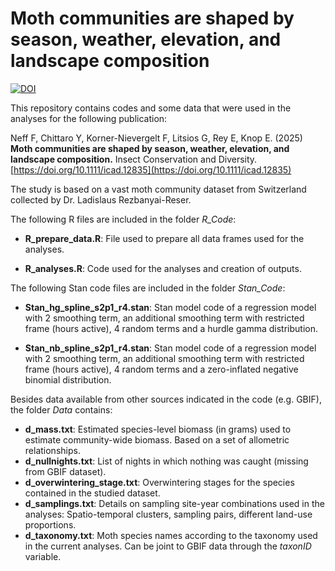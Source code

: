 # Moth communities are shaped by season, weather, elevation, and landscape composition

[![DOI](https://zenodo.org/badge/DOI/10.5281/zenodo.14439274.svg)](https://doi.org/10.5281/zenodo.14439274)

This repository contains codes and some data that were used in the analyses for the following publication:

Neff F, Chittaro Y, Korner-Nievergelt F, Litsios G, Rey E, Knop E. (2025) **Moth communities are shaped by season, weather, elevation, and landscape composition.** Insect Conservation and Diversity. [https://doi.org/10.1111/icad.12835](https://doi.org/10.1111/icad.12835)

The study is based on a vast moth community dataset from Switzerland collected by Dr. Ladislaus Rezbanyai-Reser.

The following R files are included in the folder *R_Code*:

-   **R_prepare_data.R**: File used to prepare all data frames used for the analyses.

-   **R_analyses.R**: Code used for the analyses and creation of outputs.

The following Stan code files are included in the folder *Stan_Code*:

-   **Stan_hg_spline_s2p1_r4.stan**: Stan model code of a regression model with 2 smoothing term, an additional smoothing term with restricted frame (hours active), 4 random terms and a hurdle gamma distribution.

-   **Stan_nb_spline_s2p1_r4.stan**: Stan model code of a regression model with 2 smoothing term, an additional smoothing term with restricted frame (hours active), 4 random terms and a zero-inflated negative binomial distribution.

Besides data available from other sources indicated in the code (e.g. GBIF), the folder *Data* contains:

-   **d_mass.txt**: Estimated species-level biomass (in grams) used to estimate community-wide biomass. Based on a set of allometric relationships.
-   **d_nullnights.txt**: List of nights in which nothing was caught (missing from GBIF dataset).
-   **d_overwintering_stage.txt**: Overwintering stages for the species contained in the studied dataset.
-   **d_samplings.txt**: Details on sampling site-year combinations used in the analyses: Spatio-temporal clusters, sampling pairs, different land-use proportions.
-   **d_taxonomy.txt**: Moth species names according to the taxonomy used in the current analyses. Can be joint to GBIF data through the *taxonID* variable.
